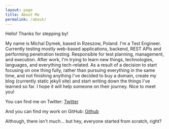 ```yaml
---
layout: page
title: About Me
permalink: /about/
---
```


Hello! Thanks for stepping by!

My name is Michal Dymek, based in Rzeszow, Poland. I'm a Test Engineer. Currently testing mostly web-based applications, backend, REST APIs and performing penetration testing. Responsible for test planning, management, and execution. After work, I'm trying to learn new things, technologies, languages, and everything tech-related. As a result of a decision to start focusing on one thing fully, rather than pursuing everything in the same time, and not finishing anything I've decided to buy a domain, create my blog (currently static jekyll site) and start writing down the things I've learned so far. I hope it will help someone on their journey. Nice to meet you!

You can find me on Twitter:
[Twitter](https://twitter.com/michaldymek_) 

And you can find my work on GitHub:
[Github](https://github.com/dyymmi)

Although, there isn't much... but hey, everyone started from scratch, right?

 